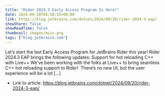 ```yaml
---
title: "Rider 2024.3 Early Access Program Is Here!"
date: 2024-09-20T04:58:15+00:00
link: https://blog.jetbrains.com/dotnet/2024/09/20/rider-2024-3-eap/
showShare: false
showReadTime: false
thumbnail: images/misc.png
tags: ["blog.jetbrains.com"]
---
```

Let’s start the last Early Access Program for JetBrains Rider this year! Rider 2024.3 EAP brings the following updates: Support for hot reloading C++ with Live++ We’ve been working with the folks at Live++ to bring seamless C++ hot reloading support to Rider!  There’s no new UI, but the user experience will be a lot […]

- Link to article: https://blog.jetbrains.com/dotnet/2024/09/20/rider-2024-3-eap/